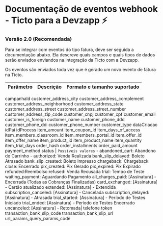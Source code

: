 # Documentação de eventos webhook - Ticto para a Devzapp ⚡

### Versão 2.0 (Recomendada)

Para se integrar com eventos do tipo fatura, deve ser seguida a documentação abaixo.
Ela descreve quais campos e quais tipos de dados serão enviados enviandos na integração da Ticto com a Devzapp.

Os eventos são enviados toda vez que é gerado um novo evento de fatura na Ticto.

Parâmetro | Descrição | Formato e tamanho suportado
------------------ | ------------------ | ------------------
campanhaId
customer_address_city
customer_address_complement
customer_address_neighborhood
customer_address_state
customer_address_street
customer_address_street_number
customer_address_zip_code
customer_cnpj
customer_cpf
customer_email
customer_is_foreign
customer_name
customer_phone_ddd
customer_phone_ddi
customer_phone_number
customer_type
dataCriacao
idPai
idProcess
item_amount
item_coupon_id
item_days_of_access
item_members_classroom_id
item_members_portal_id
item_offer_id
item_offer_name
item_product_id
item_product_name
item_quantity
item_trial_days
order_hash
order_installments
order_paid_amount
payment_method
status | `Possíveis valores` - abandoned_cart: Abandono de Carrinho - authorized: Venda Realizada bank_slip_delayed: Boleto Atrasado bank_slip_created: Boleto Impresso chargeback: Chargeback close: Encerrado pix_created: Pix Gerado pix_expired: Pix Expirado refunded:Reembolso refused: Venda Recusada
trial: Tempo de Teste
waiting_payment: Aguardando Pagamento
all_charges_paid: [Assinatura] - Encerrada (Todas as Cobranças Finalizadas)
card_exchanged: [Assinatura] - Cartão atualizado
extended: [Assinatura] - Extendida
subscription_canceled: [Assinatura] - Cancelada
subscription_delayed: [Assinatura] - Atrasada
trial_started: [Assinatura] - Período de Testes Iniciado
trial_ended: [Assinatura] - Período de Testes Encerrado
uncanceled: [Assinatura] - Retomada|
telefone
token
transaction_bank_slip_code
transaction_bank_slip_url
url_params_query_params_code

